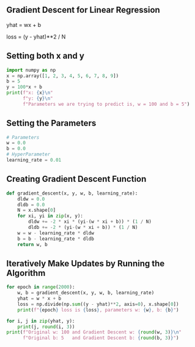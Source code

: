 ## Gradient Descent for Linear Regression
yhat = wx + b

loss = (y - yhat)**2 / N

## Setting both x and y
```python
import numpy as np
x = np.array([1, 2, 3, 4, 5, 6, 7, 8, 9])
b = 5
y = 100*x + b
print(f"x: {x}\n"
      f"y: {y}\n"
      f"Parameters we are trying to predict is, w = 100 and b = 5")
```
## Setting the Parameters
```python
# Parameters
w = 0.0
b = 0.0
# HyperParameter
learning_rate = 0.01
```
## Creating Gradient Descent Function
```python
def gradient_descent(x, y, w, b, learning_rate):
    dldw = 0.0
    dldb = 0.0
    N = x.shape[0]
    for xi, yi in zip(x, y):
        dldw += -2 * xi * (yi-(w * xi + b)) * (1 / N)
        dldb += -2 * (yi-(w * xi + b)) * (1 / N)
    w = w - learning_rate * dldw
    b = b - learning_rate * dldb
    return w, b
```
## Iteratively Make Updates by Running the Algorithm
```python
for epoch in range(2000):
    w, b = gradient_descent(x, y, w, b, learning_rate)
    yhat = w * x + b
    loss = np.divide(np.sum((y - yhat)**2, axis=0), x.shape[0])
    print(f"{epoch} loss is {loss}, parameters w: {w}, b: {b}")

for i, j in zip(yhat, y):
    print(j, round(i, 3))
print(f"Original w: 100 and Gradient Descent w: {round(w, 3)}\n"
      f"Original b: 5   and Gradient Descent b: {round(b, 3)}")
```
